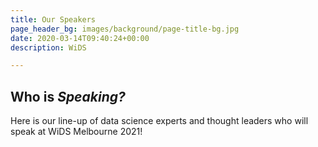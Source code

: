 ```yaml
---
title: Our Speakers
page_header_bg: images/background/page-title-bg.jpg
date: 2020-03-14T09:40:24+00:00
description: WiDS

---
```

## Who is _Speaking?_

Here is our line-up of data science experts and thought leaders who will speak at WiDS Melbourne 2021!